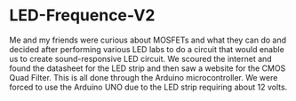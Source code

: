 # LED-Frequence-V2

Me and my friends were curious about MOSFETs and what they can do and decided after performing various LED labs to do a circuit that would enable us to create sound-responsive LED circuit. We scoured the internet and found the datasheet for the LED strip and then saw a website for the CMOS Quad Filter. This is all done through the Arduino microcontroller. We were forced to use the Arduino UNO due to the LED strip requiring about 12 volts. 
